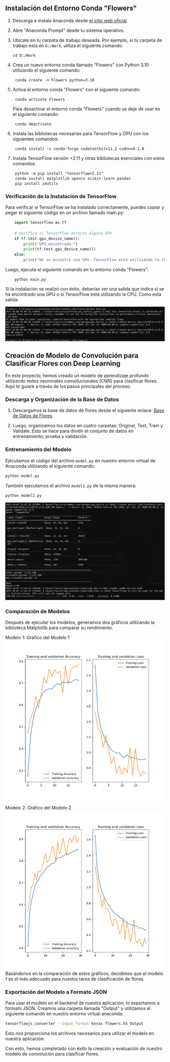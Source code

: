 ## Instalación del Entorno Conda "Flowers"

1. Descarga e instala Anaconda desde [el sitio web oficial](https://www.anaconda.com/download).

2. Abre "Anaconda Prompt" desde tu sistema operativo.

3. Ubícate en tu carpeta de trabajo deseada. Por ejemplo, si tu carpeta de trabajo está en `D:/Work`, utiliza el siguiente comando:

   ```shell
   cd D:/Work
    ```

1. Crea un nuevo entorno conda llamado "Flowers" con Python 3.10 utilizando el siguiente comando:
   ```shell
    conda create -n Flowers python=3.10
   ```
2. Activa el entorno conda "Flowers" con el siguiente comando:
   ```shell
    conda activate Flowers
   ```
   Para desactivar el entorno conda "Flowers" cuando se deje de usar es el siguiente comando:
   ```shell
    conda deactivate
   ```
3. Instala las bibliotecas necesarias para TensorFlow y GPU con los siguientes comandos:
   ```shell
    conda install -c conda-forge cudatoolkit=11.2 cudnn=8.1.0
   ```
4. Instala TensorFlow versión <2.11 y otras bibliotecas esenciales con estos comandos:
   ```shell
    python -m pip install "tensorflow<2.11"
    conda install matplotlib opencv scikit-learn pandas
    pip install imutils
   ```


### Verificación de la Instalación de TensorFlow
Para verificar si TensorFlow se ha instalado correctamente, puedes copiar y pegar el siguiente código en un archivo llamado main.py:
```python
    import tensorflow as tf

    # Verifica si TensorFlow detecta alguna GPU
    if tf.test.gpu_device_name():
        print("GPU encontrada:")
        print(tf.test.gpu_device_name())
    else:
        print("No se encontró una GPU. TensorFlow está utilizando la CPU.")
```
Luego, ejecuta el siguiente comando en tu entorno conda "Flowers":
```shell
    python main.py
```
Si la instalación se realizó con éxito, deberías ver una salida que indica si se ha encontrado una GPU o si TensorFlow está utilizando la CPU. Como esta salida:

![Salida de ejecución de Prueba de GPU](img/test.png)

## Creación de Modelo de Convolución para Clasificar Flores con Deep Learning

En este proyecto, hemos creado un modelo de aprendizaje profundo utilizando redes neuronales convolucionales (CNN) para clasificar flores. Aquí te guiaré a través de los pasos principales del proceso.

### Descarga y Organización de la Base de Datos

1. Descargamos la base de datos de flores desde el siguiente enlace: [Base de Datos de Flores](https://www.kaggle.com/datasets/jonathanflorez/extended-flowers-recognition/).

2. Luego, organizamos los datos en cuatro carpetas: Original, Test, Train y Validate. Esto se hace para dividir el conjunto de datos en entrenamiento, prueba y validación.

### Entrenamiento del Modelo

Ejecutamos el código del archivo `model.py` en nuestro entorno virtual de Anaconda utilizando el siguiente comando:

```bash
python model.py
```

También ejecutamos el archivo `model2.py` de la misma manera:

```bash
python model2.py
```
![Salida de ejecución de Model2](img/Execution_model_2.png)

### Comparación de Modelos

Después de ejecutar los modelos, generamos dos gráficos utilizando la biblioteca Matplotlib para comparar su rendimiento.

Modelo 1: Gráfico del Modelo 1
![Grafico de Model1](img/Figure_1.png)

Modelo 2: Gráfico del Modelo 2
![Grafico de Model2](img//test(1).png)
Basándonos en la comparación de estos gráficos, decidimos que el modelo 1 es el más adecuado para nuestra tarea de clasificación de flores.

### Exportación del Modelo a Formato JSON
Para usar el modelo en el backend de nuestra aplicación, lo exportamos a formato JSON. Creamos una carpeta llamada "Output" y utilizamos el siguiente comando en nuestro entorno virtual anaconda:

```bash
tensorflowjs_converter --input_format keras flowers.h5 Output
```
Esto nos proporciona los archivos necesarios para utilizar el modelo en nuestra aplicación.

Con esto, hemos completado con éxito la creación y evaluación de nuestro modelo de convolución para clasificar flores.
